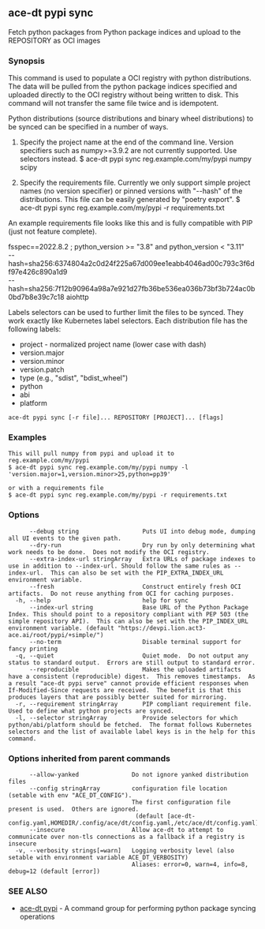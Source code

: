## ace-dt pypi sync

Fetch python packages from Python package indices and upload to the REPOSITORY as OCI images

### Synopsis

This command is used to populate a OCI registry with python distributions.  The data will be pulled from the python package indices specified and uploaded directly to the OCI registry without being written to disk.  This command will not transfer the same file twice and is idempotent.
		
Python distributions (source distributions and binary wheel distributions) to be synced can be specified in a number of ways.
1. Specify the project name at the end of the command line.  Version specifiers such as numpy>=3.9.2 are not currently supported.  Use selectors instead.
	$ ace-dt pypi sync reg.example.com/my/pypi numpy scipy

2. Specify the requirements file.  Currently we only support simple project names (no version specifier) or pinned versions with "--hash" of the distributions.  This file can be easily generated by "poetry export".
	$ ace-dt pypi sync reg.example.com/my/pypi -r requirements.txt

An example requirements file looks like this and is fully compatible with PIP (just not feature complete).

fsspec==2022.8.2 ; python_version >= "3.8" and python_version < "3.11" \
	--hash=sha256:6374804a2c0d24f225a67d009ee1eabb4046ad00c793c3f6df97e426c890a1d9 \
	--hash=sha256:7f12b90964a98a7e921d27fb36be536ea036b73bf3b724ac0b0bd7b8e39c7c18
aiohttp

Labels selectors can be used to further limit the files to be synced.  They work exactly like Kubernetes label selectors.  Each distribution file has the following labels:
- project - normalized project name (lower case with dash)
- version.major
- version.minor
- version.patch
- type (e.g., "sdist", "bdist_wheel")
- python
- abi
- platform


```
ace-dt pypi sync [-r file]... REPOSITORY [PROJECT]... [flags]
```

### Examples

```
This will pull numpy from pypi and upload it to reg.example.com/my/pypi
$ ace-dt pypi sync reg.example.com/my/pypi numpy -l 'version.major=1,version.minor>25,python=pp39'

or with a requirements file
$ ace-dt pypi sync reg.example.com/my/pypi -r requirements.txt
```

### Options

```
      --debug string                  Puts UI into debug mode, dumping all UI events to the given path.
      --dry-run                       Dry run by only determining what work needs to be done.  Does not modify the OCI registry.
      --extra-index-url stringArray   Extra URLs of package indexes to use in addition to --index-url. Should follow the same rules as --index-url.  This can also be set with the PIP_EXTRA_INDEX_URL environment variable.
      --fresh                         Construct entirely fresh OCI artifacts.  Do not reuse anything from OCI for caching purposes.
  -h, --help                          help for sync
      --index-url string              Base URL of the Python Package Index. This should point to a repository compliant with PEP 503 (the simple repository API).  This can also be set with the PIP_INDEX_URL environment variable. (default "https://devpi.lion.act3-ace.ai/root/pypi/+simple/")
      --no-term                       Disable terminal support for fancy printing
  -q, --quiet                         Quiet mode.  Do not output any status to standard output.  Errors are still output to standard error.
      --reproducible                  Makes the uploaded artifacts have a consistent (reproducible) digest.  This removes timestamps.  As a result "ace-dt pypi serve" cannot provide efficient responses when If-Modified-Since requests are received.  The benefit is that this produces layers that are possibly better suited for mirroring.
  -r, --requirement stringArray       PIP compliant requirement file.  Used to define what python projects are synced.
  -l, --selector stringArray          Provide selectors for which python/abi/platform should be fetched.  The format follows Kubernetes selectors and the list of available label keys is in the help for this command.
```

### Options inherited from parent commands

```
      --allow-yanked               Do not ignore yanked distribution files
      --config stringArray         configuration file location (setable with env "ACE_DT_CONFIG").
                                   The first configuration file present is used.  Others are ignored.
                                    (default [ace-dt-config.yaml,HOMEDIR/.config/ace/dt/config.yaml,/etc/ace/dt/config.yaml])
      --insecure                   Allow ace-dt to attempt to communicate over non-tls connections as a fallback if a registry is insecure
  -v, --verbosity strings[=warn]   Logging verbosity level (also setable with environment variable ACE_DT_VERBOSITY)
                                   Aliases: error=0, warn=4, info=8, debug=12 (default [error])
```

### SEE ALSO

* [ace-dt pypi](ace-dt_pypi.md)	 - A command group for performing python package syncing operations

